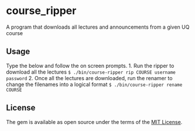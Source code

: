 # course_ripper
A program that downloads all lectures and announcements from a given UQ course

## Usage

Type the below and follow the on screen prompts.
    1. Run the ripper to download all the lectures
        ```$ ./bin/course-ripper rip COURSE username password```
    2. Once all the lectures are downloaded, run the renamer to change the filenames into a logical format
        ```$ ./bin/course-ripper rename COURSE```    

## License

The gem is available as open source under the terms of the [MIT License](http://opensource.org/licenses/MIT).

